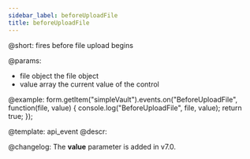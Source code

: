 ```yaml
---
sidebar_label: beforeUploadFile
title: beforeUploadFile
---          
```


@short: fires before file upload begins
 

@params:
- file      object      the file object
- value     array     the current value of the control



@example:
form.getItem("simpleVault").events.on("BeforeUploadFile", function(file, value) {
    console.log("BeforeUploadFile", file, value);
    return true;
});


@template: api_event
@descr:

@changelog: 
The **value** parameter is added in v7.0.